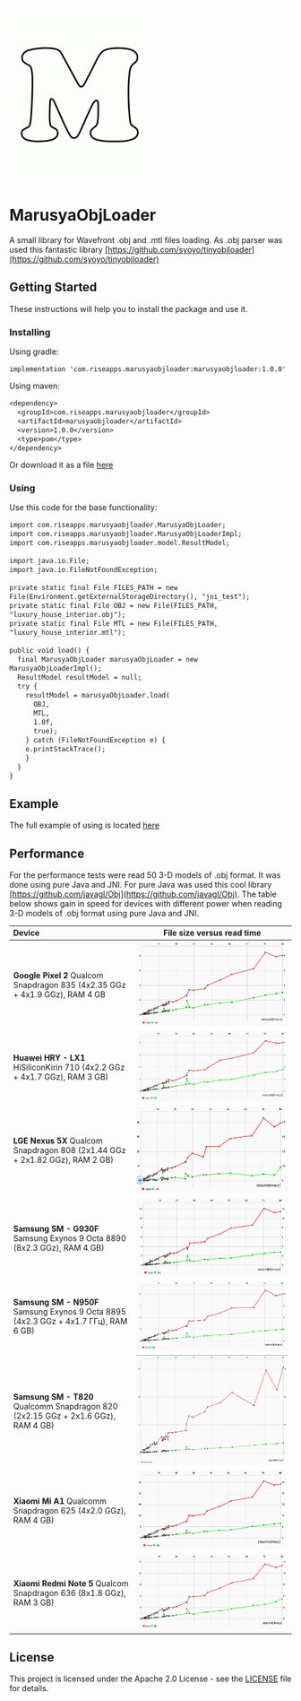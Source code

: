 ![](logo.jpg)

# MarusyaObjLoader

A small library for Wavefront .obj and .mtl files loading. As .obj parser was used this fantastic library [https://github.com/syoyo/tinyobjloader](https://github.com/syoyo/tinyobjloader) 

## Getting Started

These instructions will help you to install the package and use it.

### Installing

Using gradle:

```
implementation 'com.riseapps.marusyaobjloader:marusyaobjloader:1.0.0'
```

Using maven:
```
<dependency>
  <groupId>com.riseapps.marusyaobjloader</groupId>
  <artifactId>marusyaobjloader</artifactId>
  <version>1.0.0</version>
  <type>pom</type>
</dependency>
```

Or download it as a file [here](https://github.com/dmitryusikriseapps/MarusyaObjLoader/releases)

### Using

Use this code for the base functionality: 
```
import com.riseapps.marusyaobjloader.MarusyaObjLoader;
import com.riseapps.marusyaobjloader.MarusyaObjLoaderImpl;
import com.riseapps.marusyaobjloader.model.ResultModel;

import java.io.File;
import java.io.FileNotFoundException;

private static final File FILES_PATH = new File(Environment.getExternalStorageDirectory(), "jni_test");
private static final File OBJ = new File(FILES_PATH, "luxury_house_interior.obj");
private static final File MTL = new File(FILES_PATH, "luxury_house_interior.mtl");

public void load() {
  final MarusyaObjLoader marusyaObjLoader = new MarusyaObjLoaderImpl();
  ResultModel resultModel = null;
  try {
    resultModel = marusyaObjLoader.load(
      OBJ,
      MTL,
      1.0f,
      true);
    } catch (FileNotFoundException e) {
    e.printStackTrace();
    }
  }
}
```

## Example

The full example of using is located [here](https://github.com/dmitryusikriseapps/MarusyaObjLoader/tree/master/app/src/main/java/com/riseapps/objloaderjni)

## Performance

For the performance tests were read 50 3-D models of .obj format. It was done using pure Java and JNI. For pure Java was used this cool library [https://github.com/javagl/Obj](https://github.com/javagl/Obj). The table below shows gain in speed for devices with different power when reading 3-D models of .obj format using pure Java and JNI.

| Device  | File size versus read time |
| :--- | :---: |
| **Google Pixel 2**  Qualcom Snapdragon 835 (4x2.35 GGz + 4x1.9 GGz), RAM 4 GB | ![](charts/google%20pixel%202.png)|
| **Huawei HRY - LX1** HiSiliconKirin 710 (4x2.2 GGz + 4x1.7 GGz), RAM 3 GB) | ![](charts/huawei%20hry-lx1.png) |
| **LGE Nexus 5X** Qualcom Snapdragon 808 (2x1.44 GGz + 2x1.82 GGz), RAM 2 GB) | ![](charts/lge%20nexus%205x.png) |
| **Samsung SM - G930F** Samsung Exynos 9 Octa 8890 (8x2.3 GGz), RAM 4 GB) | ![](charts/samsung%20sm-g930f.png) |
| **Samsung SM - N950F** Samsung Exynos 9 Octa 8895 (4x2.3 GGz + 4x1.7 ГГц), RAM 6 GB) | ![](charts/samsung%20sm-n950f.png) |
| **Samsung SM - T820** Qualcomm Snapdragon 820 (2x2.15 GGz + 2x1.6 GGz), RAM 4 GB) | ![](charts/samsung%20sm-t820.png) |
| **Xiaomi Mi A1** Qualcomm Snapdragon 625 (4x2.0 GGz), RAM 4 GB) | ![](charts/xiaomi%20mi%20a1.png) |
| **Xiaomi Redmi Note 5** Qualcom Snapdragon 636 (8x1.8 GGz), RAM 3 GB) | ![](charts/xioami%20redmi%20note%205.png) |

## License

This project is licensed under the Apache 2.0 License - see the [LICENSE](LICENSE) file for details.
